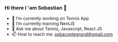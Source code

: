 

### Hi there I 'am Sebastian 👋
- 🔭 I’m currently working on Tennis App
- 🌱 I’m currently learning NextJS
- 💬 Ask me about Tennis, Javascript, React JS
- 📫 How to reach me: sebacontegrand@gmail.com
<!--
**sebacontegrand/sebacontegrand** is a ✨ _special_ ✨ repository because its `README.md` (this file) appears on your GitHub profile.

Here are some ideas to get you started:

- 🔭 I’m currently working on Tennis App
- 🌱 I’m currently learning NextJS
- 💬 Ask me about ...
- 📫 How to reach me: sebacontegrand@gmail.com

-->
